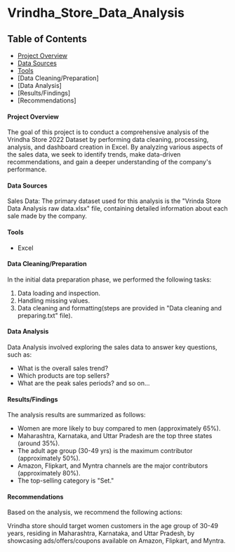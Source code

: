 # Vrindha_Store_Data_Analysis
## Table of Contents
* [Project Overview](https://github.com/Aanchaljain04/Vrindha_Store_Data_Analysis/edit/main/README.md#project-overview)
* [Data Sources](https://github.com/Aanchaljain04/Vrindha_Store_Data_Analysis/edit/main/README.md#data-sources)
* [Tools](https://github.com/Aanchaljain04/Vrindha_Store_Data_Analysis/edit/main/README.md#tools)
* [Data Cleaning/Preparation]
* [Data Analysis]
* [Results/Findings]
* [Recommendations]

#### Project Overview
The goal of this project is to conduct a comprehensive analysis of the Vrindha Store 2022 Dataset by performing data cleaning, processing, analysis, and dashboard creation in Excel.
By analyzing various aspects of the sales data, we seek to identify trends, make data-driven recommendations, and gain a deeper understanding of the company's performance.

#### Data Sources
Sales Data: The primary dataset used for this analysis is the "Vrinda Store Data Analysis raw data.xlsx" file, containing detailed information about each sale made by the company.

#### Tools
* Excel

#### Data Cleaning/Preparation
In the initial data preparation phase, we performed the following tasks:
1. Data loading and inspection.
2. Handling missing values.
3. Data cleaning and formatting(steps are provided in "Data cleaning and preparing.txt" file).

#### Data Analysis
Data Analysis involved exploring the sales data to answer key questions, such as:

* What is the overall sales trend?
* Which products are top sellers?
* What are the peak sales periods? and so on...

#### Results/Findings
The analysis results are summarized as follows:

* Women are more likely to buy compared to men (approximately 65%).
* Maharashtra, Karnataka, and Uttar Pradesh are the top three states (around 35%).
* The adult age group (30-49 yrs) is the maximum contributor (approximately 50%).
* Amazon, Flipkart, and Myntra channels are the major contributors (approximately 80%).
* The top-selling category is "Set."

#### Recommendations
Based on the analysis, we recommend the following actions:

Vrindha store should target women customers in the age group of 30-49 years, residing in Maharashtra, Karnataka, and Uttar Pradesh, by showcasing ads/offers/coupons available on Amazon, Flipkart, and Myntra.
